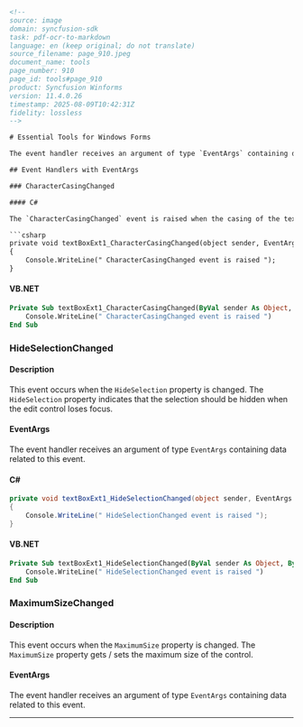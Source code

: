 ```html
<!--
source: image
domain: syncfusion-sdk
task: pdf-ocr-to-markdown
language: en (keep original; do not translate)
source_filename: page_910.jpeg
document_name: tools
page_number: 910
page_id: tools#page_910
product: Syncfusion Winforms
version: 11.4.0.26
timestamp: 2025-08-09T10:42:31Z
fidelity: lossless
-->

# Essential Tools for Windows Forms

The event handler receives an argument of type `EventArgs` containing data related to this event.

## Event Handlers with EventArgs

### CharacterCasingChanged

#### C#

The `CharacterCasingChanged` event is raised when the casing of the text in the control changes.

```csharp
private void textBoxExt1_CharacterCasingChanged(object sender, EventArgs e)
{
    Console.WriteLine(" CharacterCasingChanged event is raised ");
}
```

#### VB.NET

```vb
Private Sub textBoxExt1_CharacterCasingChanged(ByVal sender As Object, ByVal e As EventArgs)
    Console.WriteLine(" CharacterCasingChanged event is raised ")
End Sub
```

### HideSelectionChanged

#### Description

This event occurs when the `HideSelection` property is changed. The `HideSelection` property indicates that the selection should be hidden when the edit control loses focus.

#### EventArgs

The event handler receives an argument of type `EventArgs` containing data related to this event.

#### C#

```csharp
private void textBoxExt1_HideSelectionChanged(object sender, EventArgs e)
{
    Console.WriteLine(" HideSelectionChanged event is raised ");
}
```

#### VB.NET

```vb
Private Sub textBoxExt1_HideSelectionChanged(ByVal sender As Object, ByVal e As EventArgs)
    Console.WriteLine(" HideSelectionChanged event is raised ")
End Sub
```

### MaximumSizeChanged

#### Description

This event occurs when the `MaximumSize` property is changed. The `MaximumSize` property gets / sets the maximum size of the control.

#### EventArgs

The event handler receives an argument of type `EventArgs` containing data related to this event.

---

<!-- tags: [Syncfusion Winforms, tools, EventArgs, event handling, CharacterCasingChanged, HideSelectionChanged, MaximumSizeChanged] keywords: [EventHandlers, EventArgs, Windows Forms, Syncfusion, C#, VB.NET, CharacterCasing, HideSelection, MaximumSize] -->
```